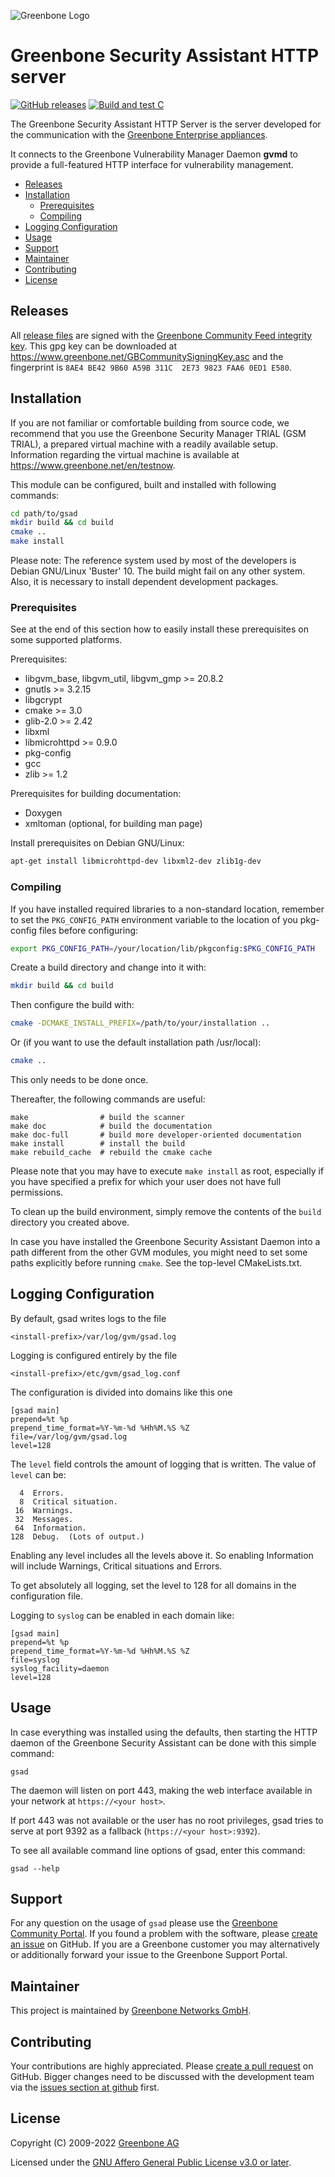![Greenbone Logo](https://www.greenbone.net/wp-content/uploads/gb_new-logo_horizontal_rgb_small.png)

# Greenbone Security Assistant HTTP server <!-- omit in toc -->

[![GitHub releases](https://img.shields.io/github/release/greenbone/gsad.svg)](https://github.com/greenbone/gsad/releases)
[![Build and test C](https://github.com/greenbone/gsad/actions/workflows/ci-c.yml/badge.svg?branch=main)](https://github.com/greenbone/gsad/actions/workflows/ci-c.yml?query=branch%3Amain++)

The Greenbone Security Assistant HTTP Server is the server developed for the
communication with the [Greenbone Enterprise appliances](https://www.greenbone.net/en/product-comparison/).

It connects to the Greenbone Vulnerability Manager Daemon **gvmd** to provide a
full-featured HTTP interface for vulnerability management.

- [Releases](#releases)
- [Installation](#installation)
  - [Prerequisites](#prerequisites)
  - [Compiling](#compiling)
- [Logging Configuration](#logging-configuration)
- [Usage](#usage)
- [Support](#support)
- [Maintainer](#maintainer)
- [Contributing](#contributing)
- [License](#license)

## Releases

All [release files](https://github.com/greenbone/gsad/releases) are signed with
the [Greenbone Community Feed integrity key](https://community.greenbone.net/t/gcf-managing-the-digital-signatures/101).
This gpg key can be downloaded at https://www.greenbone.net/GBCommunitySigningKey.asc
and the fingerprint is `8AE4 BE42 9B60 A59B 311C  2E73 9823 FAA6 0ED1 E580`.

## Installation

If you are not familiar or comfortable building from source code, we recommend
that you use the Greenbone Security Manager TRIAL (GSM TRIAL), a prepared virtual
machine with a readily available setup. Information regarding the virtual machine
is available at <https://www.greenbone.net/en/testnow>.

This module can be configured, built and installed with following commands:

```bash
cd path/to/gsad
mkdir build && cd build
cmake ..
make install
```

Please note: The reference system used by most of the developers is Debian
GNU/Linux 'Buster' 10. The build might fail on any other system. Also, it is
necessary to install dependent development packages.

### Prerequisites

See at the end of this section how to easily install these prerequisites on
some supported platforms.

Prerequisites:
* libgvm_base, libgvm_util, libgvm_gmp >= 20.8.2
* gnutls >= 3.2.15
* libgcrypt
* cmake >= 3.0
* glib-2.0 >= 2.42
* libxml
* libmicrohttpd >= 0.9.0
* pkg-config
* gcc
* zlib >= 1.2

Prerequisites for building documentation:
* Doxygen
* xmltoman (optional, for building man page)

Install prerequisites on Debian GNU/Linux:

```bash
apt-get install libmicrohttpd-dev libxml2-dev zlib1g-dev
```

### Compiling

If you have installed required libraries to a non-standard location, remember to
set the `PKG_CONFIG_PATH` environment variable to the location of you pkg-config
files before configuring:

```bash
export PKG_CONFIG_PATH=/your/location/lib/pkgconfig:$PKG_CONFIG_PATH
```
Create a build directory and change into it with:

```bash
mkdir build && cd build
```

Then configure the build with:

```bash
cmake -DCMAKE_INSTALL_PREFIX=/path/to/your/installation ..
```

Or (if you want to use the default installation path /usr/local):

```bash
cmake ..
```

This only needs to be done once.

Thereafter, the following commands are useful:

    make                # build the scanner
    make doc            # build the documentation
    make doc-full       # build more developer-oriented documentation
    make install        # install the build
    make rebuild_cache  # rebuild the cmake cache

Please note that you may have to execute `make install` as root, especially if
you have specified a prefix for which your user does not have full permissions.

To clean up the build environment, simply remove the contents of the `build`
directory you created above.

In case you have installed the Greenbone Security Assistant Daemon into a path
different from the other GVM modules, you might need to set some paths
explicitly before running `cmake`. See the top-level CMakeLists.txt.

## Logging Configuration

By default, gsad writes logs to the file

    <install-prefix>/var/log/gvm/gsad.log

Logging is configured entirely by the file

    <install-prefix>/etc/gvm/gsad_log.conf

The configuration is divided into domains like this one

    [gsad main]
    prepend=%t %p
    prepend_time_format=%Y-%m-%d %Hh%M.%S %Z
    file=/var/log/gvm/gsad.log
    level=128

The `level` field controls the amount of logging that is written.
The value of `level` can be:

      4  Errors.
      8  Critical situation.
     16  Warnings.
     32  Messages.
     64  Information.
    128  Debug.  (Lots of output.)

Enabling any level includes all the levels above it. So enabling Information
will include Warnings, Critical situations and Errors.

To get absolutely all logging, set the level to 128 for all domains in the
configuration file.

Logging to `syslog` can be enabled in each domain like:

    [gsad main]
    prepend=%t %p
    prepend_time_format=%Y-%m-%d %Hh%M.%S %Z
    file=syslog
    syslog_facility=daemon
    level=128

## Usage

In case everything was installed using the defaults, then starting the HTTP
daemon of the Greenbone Security Assistant can be done with this simple command:

    gsad

The daemon will listen on port 443, making the web interface
available in your network at `https://<your host>`.

If port 443 was not available or the user has no root privileges,
gsad tries to serve at port 9392 as a fallback (`https://<your host>:9392`).

To see all available command line options of gsad, enter this command:

    gsad --help

## Support

For any question on the usage of `gsad` please use the [Greenbone Community
Portal](https://community.greenbone.net/). If you found a problem with the
software, please [create an issue](https://github.com/greenbone/gsad/issues) on
GitHub. If you are a Greenbone customer you may alternatively or additionally
forward your issue to the Greenbone Support Portal.

## Maintainer

This project is maintained by [Greenbone Networks
GmbH](https://www.greenbone.net/).

## Contributing

Your contributions are highly appreciated. Please [create a pull
request](https://github.com/greenbone/gsad/pulls) on GitHub. Bigger changes need
to be discussed with the development team via the [issues section at
github](https://github.com/greenbone/gsad/issues) first.

## License

Copyright (C) 2009-2022 [Greenbone AG](https://www.greenbone.net/)

Licensed under the [GNU Affero General Public License v3.0 or later](LICENSE).
